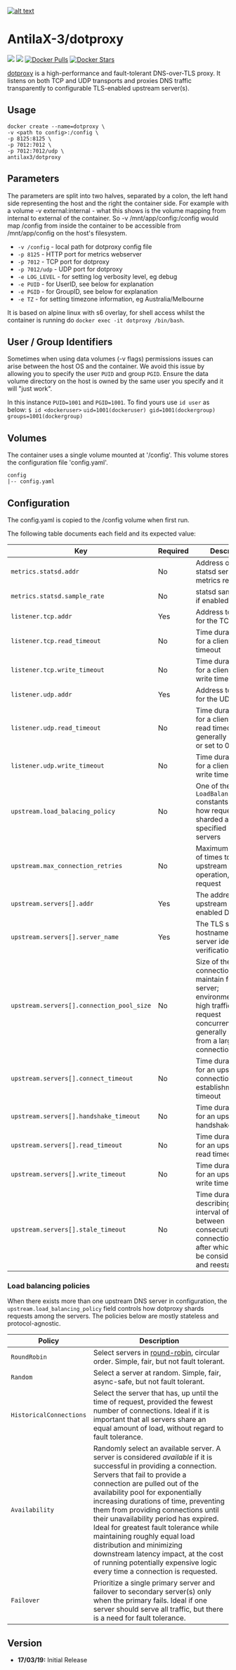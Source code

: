 [logo]: https://ci.nerv.com.au/userContent/antilax-3.png "AntilaX-3"
[![alt text][logo]](https://github.com/AntilaX-3/)

# AntilaX-3/dotproxy
[![](https://images.microbadger.com/badges/version/antilax3/dotproxy.svg)](https://microbadger.com/images/antilax3/dotproxy "Get your own version badge on microbadger.com") [![](https://images.microbadger.com/badges/image/antilax3/dotproxy.svg)](https://microbadger.com/images/antilax3/dotproxy "Get your own image badge on microbadger.com") [![Docker Pulls](https://img.shields.io/docker/pulls/antilax3/dotproxy.svg)](https://hub.docker.com/r/antilax3/dotproxy/) [![Docker Stars](https://img.shields.io/docker/stars/antilax3/dotproxy.svg)](https://hub.docker.com/r/antilax3/dotproxy/)

[dotproxy](https://github.com/LINKIWI/dotproxy) is a high-performance and fault-tolerant DNS-over-TLS proxy. It listens on both TCP and UDP transports and proxies DNS traffic transparently to configurable TLS-enabled upstream server(s). 
## Usage
```
docker create --name=dotproxy \
-v <path to config>:/config \
-p 8125:8125 \
-p 7012:7012 \
-p 7012:7012/udp \
antilax3/dotproxy
```
## Parameters
The parameters are split into two halves, separated by a colon, the left hand side representing the host and the right the container side. For example with a volume -v external:internal - what this shows is the volume mapping from internal to external of the container. So -v /mnt/app/config:/config would map /config from inside the container to be accessible from /mnt/app/config on the host's filesystem.

- `-v /config` - local path for dotproxy config file
- `-p 8125` - HTTP port for metrics webserver
- `-p 7012` - TCP port for dotproxy
- `-p 7012/udp` - UDP port for dotproxy
- `-e LOG_LEVEL` - for setting log verbosity level, eg debug
- `-e PUID` - for UserID, see below for explanation
- `-e PGID` - for GroupID, see below for explanation
- `-e TZ` - for setting timezone information, eg Australia/Melbourne

It is based on alpine linux with s6 overlay, for shell access whilst the container is running do `docker exec -it dotproxy /bin/bash`.

## User / Group Identifiers
Sometimes when using data volumes (-v flags) permissions issues can arise between the host OS and the container. We avoid this issue by allowing you to specify the user `PUID` and group `PGID`. Ensure the data volume directory on the host is owned by the same user you specify and it will "just work".

In this instance `PUID=1001` and `PGID=1001`. To find yours use `id user` as below:
`$ id <dockeruser>`
    `uid=1001(dockeruser) gid=1001(dockergroup) groups=1001(dockergroup)`
    
## Volumes

The container uses a single volume mounted at '/config'. This volume stores the configuration file 'config.yaml'.

    config
    |-- config.yaml

## Configuration

The config.yaml is copied to the /config volume when first run.

The following table documents each field and its expected value:

|Key|Required|Description|
|-|-|-|
|`metrics.statsd.addr`|No|Address of the statsd server for metrics reporting|
|`metrics.statsd.sample_rate`|No|statsd sample rate, if enabled|
|`listener.tcp.addr`|Yes|Address to bind to for the TCP listener|
|`listener.tcp.read_timeout`|No|Time duration string for a client TCP read timeout|
|`listener.tcp.write_timeout`|No|Time duration string for a client TCP write timeout|
|`listener.udp.addr`|Yes|Address to bind to for the UDP listener|
|`listener.udp.read_timeout`|No|Time duration string for a client UDP read timeout; should generally be omitted or set to 0|
|`listener.udp.write_timeout`|No|Time duration string for a client UDP write timeout|
|`upstream.load_balacing_policy`|No|One of the `LoadBalancingPolicy` constants to control how requests are sharded among all specified upstream servers|
|`upstream.max_connection_retries`|No|Maximum number of times to retry an upstream I/O operation, per request|
|`upstream.servers[].addr`|Yes|The address of the upstream TLS-enabled DNS server|
|`upstream.servers[].server_name`|Yes|The TLS server hostname (used for server identity verification)|
|`upstream.servers[].connection_pool_size`|No|Size of the connection pool to maintain for this server; environments with high traffic and/or request concurrency will generally benefit from a larger connection pool|
|`upstream.servers[].connect_timeout`|No|Time duration string for an upstream TCP connection establishment timeout|
|`upstream.servers[].handshake_timeout`|No|Time duration string for an upstream TLS handshake timeout|
|`upstream.servers[].read_timeout`|No|Time duration string for an upstream TCP read timeout|
|`upstream.servers[].write_timeout`|No|Time duration string for an upstream TCP write timeout|
|`upstream.servers[].stale_timeout`|No|Time duration string describing the interval of time between consecutive open connection uses after which it should be considered stale and reestablished|

### Load balancing policies

When there exists more than one upstream DNS server in configuration, the `upstream.load_balancing_policy` field controls how dotproxy shards requests among the servers. The policies below are mostly stateless and protocol-agnostic.

|Policy|Description|
|-|-|
|`RoundRobin`|Select servers in [round-robin](https://en.wikipedia.org/wiki/Round-robin_scheduling), circular order. Simple, fair, but not fault tolerant.|
|`Random`|Select a server at random. Simple, fair, async-safe, but not fault tolerant.|
|`HistoricalConnections`|Select the server that has, up until the time of request, provided the fewest number of connections. Ideal if it is important that all servers share an equal amount of load, without regard to fault tolerance.|
|`Availability`|Randomly select an available server. A server is considered *available* if it is successful in providing a connection. Servers that fail to provide a connection are pulled out of the availability pool for exponentially increasing durations of time, preventing them from providing connections until their unavailability period has expired. Ideal for greatest fault tolerance while maintaining roughly equal load distribution and minimizing downstream latency impact, at the cost of running potentially expensive logic every time a connection is requested.|
|`Failover`|Prioritize a single primary server and failover to secondary server(s) only when the primary fails. Ideal if one server should serve all traffic, but there is a need for fault tolerance.|

## Version
- **17/03/19:** Initial Release